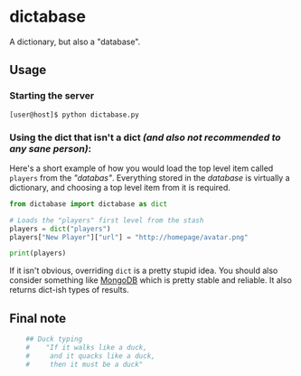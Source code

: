 # dictabase
A dictionary, but also a "database".

## Usage

### Starting the server

	[user@host]$ python dictabase.py

### Using the dict that isn't a dict *(and also not recommended to any sane person)*:

Here's a short example of how you would load the top level item called `players` from the *"databas"*.
Everything stored in the *database* is virtually a dictionary, and choosing a top level item from it is required.

```python
from dictabase import dictabase as dict

# Loads the "players" first level from the stash
players = dict("players") 
players["New Player"]["url"] = "http://homepage/avatar.png"

print(players)
```

If it isn't obvious, overriding `dict` is a pretty stupid idea.
You should also consider something like [MongoDB](https://github.com/mongodb/mongo) which is pretty stable and reliable. It also returns dict-ish types of results.

## Final note

```python
    ## Duck typing
    #    "If it walks like a duck,
    #     and it quacks like a duck,
    #     then it must be a duck"
```
